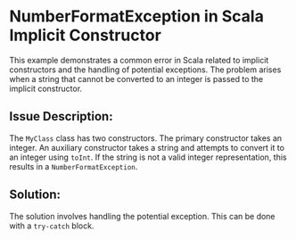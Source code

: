 # NumberFormatException in Scala Implicit Constructor

This example demonstrates a common error in Scala related to implicit constructors and the handling of potential exceptions.  The problem arises when a string that cannot be converted to an integer is passed to the implicit constructor.

## Issue Description:

The `MyClass` class has two constructors.  The primary constructor takes an integer.  An auxiliary constructor takes a string and attempts to convert it to an integer using `toInt`.  If the string is not a valid integer representation, this results in a `NumberFormatException`.

## Solution:

The solution involves handling the potential exception.  This can be done with a `try-catch` block.